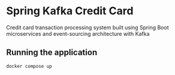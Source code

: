 # Spring Kafka Credit Card
Credit card transaction processing system built using Spring Boot microservices and event-sourcing architecture with Kafka

## Running the application
```bash
docker compose up
```